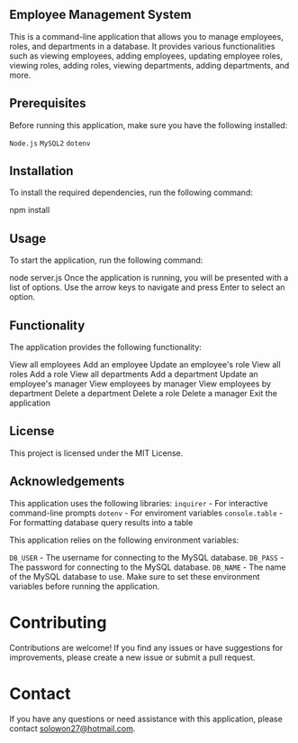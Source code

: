 ## Employee Management System
This is a command-line application that allows you to manage employees, roles, and departments in a database. It provides various functionalities such as viewing employees, adding employees, updating employee roles, viewing roles, adding roles, viewing departments, adding departments, and more.

## Prerequisites
Before running this application, make sure you have the following installed:

```Node.js```
```MySQL2```
```dotenv```
## Installation

To install the required dependencies, run the following command:

npm install
## Usage
To start the application, run the following command:

node server.js
Once the application is running, you will be presented with a list of options. Use the arrow keys to navigate and press Enter to select an option.

## Functionality
The application provides the following functionality:

View all employees
Add an employee
Update an employee's role
View all roles
Add a role
View all departments
Add a department
Update an employee's manager
View employees by manager
View employees by department
Delete a department
Delete a role
Delete a manager
Exit the application
## License
This project is licensed under the MIT License.

## Acknowledgements
This application uses the following libraries:
```inquirer``` - For interactive command-line prompts
```dotenv``` - For enviroment variables
```console.table``` - For formatting database query results into a table

This application relies on the following environment variables:

```DB_USER``` - The username for connecting to the MySQL database.
```DB_PASS``` - The password for connecting to the MySQL database.
```DB_NAME``` - The name of the MySQL database to use.
Make sure to set these environment variables before running the application.


# Contributing
Contributions are welcome! If you find any issues or have suggestions for improvements, please create a new issue or submit a pull request.


# Contact
If you have any questions or need assistance with this application, please contact solowon27@hotmail.com.